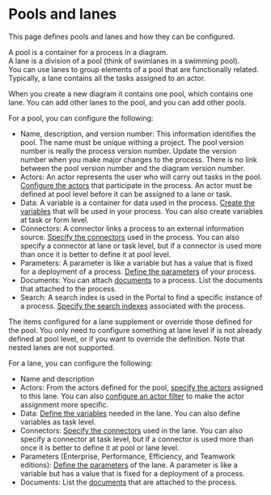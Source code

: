 # Pools and lanes

This page defines pools and lanes and how they can be configured.

A pool is a container for a process in a diagram.   
A lane is a division of a pool (think of swimlanes in a swimming pool).   
You can use lanes to group elements of a pool that are functionally related.   
Typically, a lane contains all the tasks assigned to an actor.

When you create a new diagram it contains one pool, which contains one lane. You can add other lanes to the pool, and you can add other pools.

For a pool, you can configure the following:

* Name, description, and version number: This information identifies the pool. The name must be unique withing a project. The pool version number is really the process version number. Update the version number when you make major changes to the process. There is no link between the pool version number and the diagram version number.
* Actors: An actor represents the user who will carry out tasks in the pool. [Configure the actors](actors.md) that participate in the process. An actor must be defined at pool level before it can be assigned to a lane or task.
* Data: A variable is a container for data used in the process. [Create the variables](specify-data-in-a-process-definition.md) that will be used in your process. You can also create variables at task or form level.
* Connectors: A connector links a process to an external information source. [Specify the connectors](connectivity-overview.md) used in the process. You can also specify a connector at lane or task level, but if a connector is used more than once it is better to define it at pool level.
* Parameters: A parameter is like a variable but has a value that is fixed for a deployment of a process. [Define the parameters](parameters.md) of your process. 
* Documents: You can attach [documents](documents.md) to a process. List the documents that attached to the process.
* Search: A search index is used in the Portal to find a specific instance of a process. [Specify the search indexes](search-index.md) associated with the process.

The items configured for a lane supplement or override those defined for the pool. You only need to configure something at lane level if is not already defined at pool level, or if you want to override the definition. Note that nested lanes are not supported.  

For a lane, you can configure the following:

* Name and description
* Actors: From the actors defined for the pool, [specify the actors](actors.md) assigned to this lane. You can also [configure an actor filter](actors.md) to make the actor assignment more specific.
* Data: [Define the variables](specify-data-in-a-process-definition.md) needed in the lane. You can also define variables as task level.
* Connectors: [Specify the connectors](connectivity-overview.md) used in the lane. You can also specify a connector at task level, but if a connector is used more than once it is better to define it at pool or lane level.
* Parameters (Enterprise, Performance, Efficiency, and Teamwork editions): [Define the parameters](parameters.md) of the lane. A parameter is like a variable but has a value that is fixed for a deployment of a process.
* Documents: List the [documents](documents.md) that are attached to the process.
